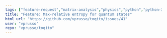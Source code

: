 ```yaml
---
tags: ["feature-request","matrix-analysis","physics","python","python-3","quantum","quantum-computing","quantum-information","unitaryhack"]
title: "Feature: Max-relative entropy for quantum states"
html_url: "https://github.com/vprusso/toqito/issues/41"
user: "vprusso"
repo: "vprusso/toqito"
---
```


